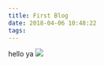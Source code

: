 ```yaml
---
title: First Blog
date: 2018-04-06 10:48:22
tags:
---
```



hello ya
![](https://media.giphy.com/media/vFKqnCdLPNOKc/giphy.gif)

